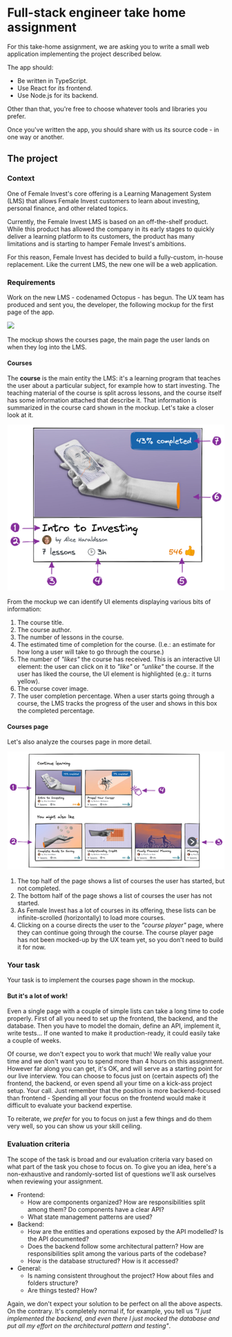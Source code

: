 # Full-stack engineer take home assignment

For this take-home assignment, we are asking you to write a small web
application implementing the project described below.

The app should:

- Be written in TypeScript.
- Use React for its frontend.
- Use Node.js for its backend.

Other than that, you're free to choose whatever tools and libraries you prefer.

Once you've written the app, you should share with us its source code - in one
way or another.

## The project

### Context

One of Female Invest's core offering is a Learning Management System (LMS) that
allows Female Invest customers to learn about investing, personal finance, and
other related topics.

Currently, the Female Invest LMS is based on an off-the-shelf product. While
this product has allowed the company in its early stages to quickly deliver a
learning platform to its customers, the product has many limitations and is
starting to hamper Female Invest's ambitions.

For this reason, Female Invest has decided to build a fully-custom, in-house
replacement. Like the current LMS, the new one will be a web application.

### Requirements

Work on the new LMS - codenamed Octopus - has begun. The UX team has produced
and sent you, the developer, the following mockup for the first page of the app.

![](./images/courses-page.excalidraw.png)

The mockup shows the courses page, the main page the user lands on when they log
into the LMS.

#### Courses

The **course** is the main entity the LMS: it's a learning program that teaches
the user about a particular subject, for example how to start investing. The
teaching material of the course is split across lessons, and the course itself
has some information attached that describe it. That information is summarized
in the course card shown in the mockup. Let's take a closer look at it.

![](./images/course-card-explained.excalidraw.png)

From the mockup we can identify UI elements displaying various bits of
information:

1. The course title.
2. The course author.
3. The number of lessons in the course.
4. The estimated time of completion for the course. (I.e.: an estimate for how
   long a user will take to go through the course.)
5. The number of _"likes"_ the course has received. This is an interactive UI
   element: the user can click on it to _"like"_ or _"unlike"_ the course. If
   the user has liked the course, the UI element is highlighted (e.g.: it turns
   yellow).
6. The course cover image.
7. The user completion percentage. When a user starts going through a course,
   the LMS tracks the progress of the user and shows in this box the completed
   percentage.

#### Courses page

Let's also analyze the courses page in more detail.

![](./images/courses-page-explained.excalidraw.png)

1. The top half of the page shows a list of courses the user has started, but
   not completed.
2. The bottom half of the page shows a list of courses the user has not started.
3. As Female Invest has a lot of courses in its offering, these lists can be
   infinite-scrolled (horizontally) to load more courses.
4. Clicking on a course directs the user to the _"course player"_ page, where
   they can continue going through the course. The course player page has not
   been mocked-up by the UX team yet, so you don't need to build it for now.

### Your task

Your task is to implement the courses page shown in the mockup.

#### But it's a lot of work!

Even a single page with a couple of simple lists can take a long time to code
properly. First of all you need to set up the frontend, the backend, and the
database. Then you have to model the domain, define an API, implement it, write
tests... If one wanted to make it production-ready, it could easily take a
couple of weeks.

Of course, we don't expect you to work that much! We really value your time and
we don't want you to spend more than 4 hours on this assignment. However far
along you can get, it's OK, and will serve as a starting point for our live
interview. You can choose to focus just on (certain aspects of) the frontend,
the backend, or even spend all your time on a kick-ass project setup. Your call.
Just remember that the position is more backend-focused than frontend - Spending
all your focus on the frontend would make it difficult to evaluate your backend
expertise.

To reiterate, _we prefer_ for you to focus on just a few things and do them very
well, so you can show us your skill ceiling.

### Evaluation criteria

The scope of the task is broad and our evaluation criteria vary based on what
part of the task you chose to focus on. To give you an idea, here's a
non-exhaustive and randomly-sorted list of questions we'll ask ourselves when
reviewing your assignment.

- Frontend:
  - How are components organized? How are responsibilities split among them? Do
    components have a clear API?
  - What state management patterns are used?
- Backend:
  - How are the entities and operations exposed by the API modelled? Is the API
    documented?
  - Does the backend follow some architectural pattern? How are responsibilities
    split among the various parts of the codebase?
  - How is the database structured? How is it accessed?
- General:
  - Is naming consistent throughout the project? How about files and folders
    structure?
  - Are things tested? How?

Again, we don't expect your solution to be perfect on all the above aspects. On
the contrary. It's completely normal if, for example, you tell us _"I just
implemented the backend, and even there I just mocked the database and put all
my effort on the architectural pattern and testing"_.
